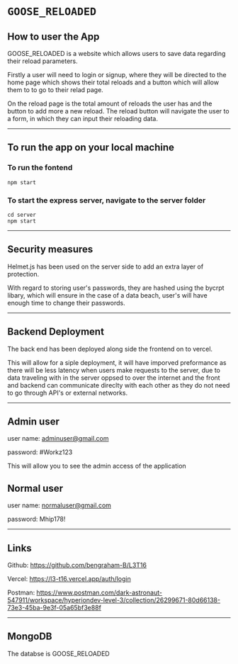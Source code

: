 # `GOOSE_RELOADED`

## How to user the App
GOOSE_RELOADED is a website which allows users to save data regarding their reload parameters.

Firstly a user will need to login or signup, where they will be directed to the home page which shows their total reloads and a button which will allow them to to go to their relad page. 

On the reload page is the total amount of reloads the user has and the button to add more a new reload. The reload button will navigate the user to a form, in which they can input their reloading data.

---

## To run the app on your local machine
### To run the fontend
```
npm start
```

### To start the express server, navigate to the server folder
```
cd server
npm start
```

---
## Security measures
Helmet.js has been used on the server side to add an extra layer of protection.

With regard to storing user's passwords, they are hashed using the bycrpt libary, which will ensure in the case of a data beach, user's will have enough time to change their passwords.

---
## Backend Deployment
The back end has been deployed along side the frontend on to vercel.

This will allow for a siple deployment, it will have imporved preformance as there will be less latency when users make requests to the server, due to data traveling with in the server oppsed to over the internet and the front and backend can communicate direclty with each other as they do not need to go through API's or external networks.

___

## Admin user
user name: adminuser@gmail.com

password: #Workz123

This will allow you to see the admin access of the application

## Normal user
user name: normaluser@gmail.com

password: Mhip178!

___

## Links
Github: https://github.com/bengraham-B/L3T16

Vercel: https://l3-t16.vercel.app/auth/login

Postman: https://www.postman.com/dark-astronaut-547911/workspace/hyperiondev-level-3/collection/26299671-80d66138-73e3-45ba-9e3f-05a65bf3e88f

___

## MongoDB
The databse is GOOSE_RELOADED

